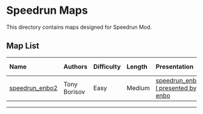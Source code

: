 # Speedrun Maps

This directory contains maps designed for Speedrun Mod.

## Map List

| Name                                           | Authors        | Difficulty | Length | Presentation | Release Date |
| :--------------------------------------------- | :------------- | :--------- | :----- | :-----       | :----------- |
| [speedrun_enbo2](./speedrun_enbo2)             | Tony Borisov   | Easy       | Medium | [speedrun_enbo2 І presented by enbo](https://www.youtube.com/watch?v=qHO66rAeI2w)             | 2015-03-30   |
<!-- Add new maps above this line -->
---
